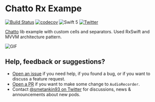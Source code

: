 # Chatto Rx Exampe

[![Build Status](https://api.travis-ci.org/Smitters/Chatoo-Rx-Example.svg?branch=master)](https://travis-ci.org/Smitters/Chatoo-Rx-Example)
[![codecov](https://codecov.io/gh/Smitters/Chatoo-Rx-Example/branch/master/graph/badge.svg)](https://codecov.io/gh/Smitters/Chatoo-Rx-Example)
![Swift 5](https://img.shields.io/badge/Swift-5-orange.svg)
[![Twitter](https://img.shields.io/badge/contact-@smetankin93-blue.svg?style=flat)](https://twitter.com/smetankin93)

[Chatto](https://github.com/badoo/Chatto) lib example with custom cells and separators. 
Used RxSwift and MVVM architecture pattern.

![GIF](https://github.com/Smitters/Chatoo-Rx-Example/blob/master/sample.gif)

## Help, feedback or suggestions?

- [Open an issue](https://github.com/Smitters/Chatoo-Rx-Example/issues/new) if you need help, if you found a bug, or if you want to discuss a feature request.
- [Open a PR](https://github.com/Smitters/Chatoo-Rx-Example/pull/new/master) if you want to make some change to `AudioRecorder`.
- Contact [@smetankin93 on Twitter](https://twitter.com/smetankin93) for discussions, news & announcements about new pods.
